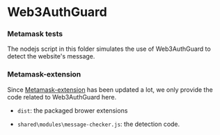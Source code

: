 
# Web3AuthGuard


### Metamask tests

The nodejs script in this folder simulates the use of Web3AuthGuard to detect the website's message.


### Metamask-extension


Since [Metamask-extension](https://github.com/MetaMask/metamask-extension) has been updated a lot, we only provide the code related to Web3AuthGuard here.


- `dist`: the packaged brower extensions

- `shared\modules\message-checker.js`: the detection code.

